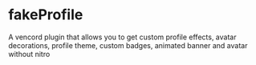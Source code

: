 # fakeProfile
 A vencord plugin that allows you to get custom profile effects, avatar decorations, profile theme, custom badges, animated banner and avatar without nitro
